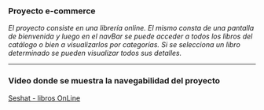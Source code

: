 ### Proyecto e-commerce
_El proyecto consiste en una librería online. El mismo consta de una pantalla de bienvenida y luego en el navBar se puede acceder a todos los libros del catálogo o bien a visualizarlos por categorías._
_Si se selecciona un libro determinado se pueden visualizar todos sus detalles._

---
### Video donde se muestra la navegabilidad del proyecto

[Seshat - libros OnLine](https://drive.google.com/file/d/1ORBwQVncd-8h99BPU-pDrrOnPnf1_06P/view?usp=share_link)



